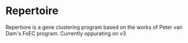 # Repertoire
Repertiore is a gene clustering program based on the works of Peter van Dam's FoEC program. 
Currently oppurating on v3
